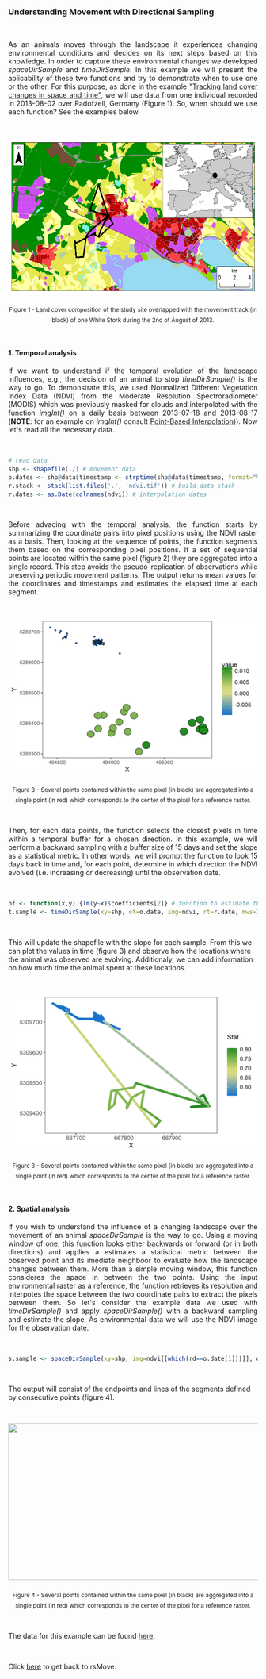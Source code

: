 ### Understanding Movement with Directional Sampling

<br>

<p align="justify">
As an animals moves through the landscape it experiences changing environmental conditions and decides on its next steps based on this knowledge. In order to capture these environmental changes we developed <i>spaceDirSample</i> and <i>timeDirSample</i>. In this example we will present the aplicability of these two functions and try to demonstrate when to use one or the other. For this purpose, as done in the example <a href="https://github.com/RRemelgado/README_data/blob/master/rsMove/example_2.md">"Tracking land cover changes in space and time"</a>, we will use data from one individual recorded in 2013-08-02 over Radofzell, Germany (Figure 1). So, when should we use each function? See the examples below.
</p> 

<br>

<p align="center"><img width="605" height="315" src="https://github.com/RRemelgado/README_data/blob/master/rsMove/Figure-1_example-2.png"></p>

<p align="center"><sub>Figure 1 - Land cover composition of the study site overlapped with the movement track (in black) of one White Stork during the 2nd of August of 2013.</sub></p>

<br>

#### 1. Temporal analysis

<p align="justify">
If we want to understand if the temporal evolution of the landscape influences, e.g., the decision of an animal to stop <i>timeDirSample()</i> is the way to go. To demonstrate this, we used Normalized Different Vegetation Index Data (NDVI) from the Moderate Resolution Spectroradiometer (MODIS) which was previously masked for clouds and interpolated with the function <i>imgInt()</i> on a daily basis between 2013-07-18 and 2013-08-17 (<b>NOTE</b>: for an example on <i>imgInt()</i> consult <a href="https://github.com/RRemelgado/README_data/blob/master/rsMove/example_5.md">Point-Based Interpolation</a>)). Now let's read all the necessary data.
</p>

<br>

```R
# read data
shp <- shapefile(./) # movement data
o.dates <- shp@data$timestamp <- strptime(shp@data$timestamp, format="%Y-%m-%d %H:%M:%S") # observation dates
r.stack <- stack(list.files('.', 'ndvi.tif')) # build data stack
r.dates <- as.Date(colnames(ndvi)) # interpolation dates
```

<br>

<p align="justify">
Before advacing with the temporal analysis, the function starts by summarizing the coordinate pairs into pixel positions using the NDVI raster as a basis. Then, looking at the sequence of points, the function segments them based on the corresponding pixel positions. If a set of sequential points are located within the same pixel (figure 2) they are aggregated into a single record. This step avoids the pseudo-replication of observations while preserving periodic movement patterns. The output returns mean values for the coordinates and timestamps and estimates the elapsed time at each segment.
</p> 

<br>


<p align="center"><img width="605" height="315" src="https://github.com/RRemelgado/README_data/blob/master/rsMove/Figure-2_Example-3.png"></p>

<p align="center"><sub>Figure 3 - Several points contained within the same pixel (in black) are aggregated into a single point (in red) which corresponds to the center of the pixel for a reference raster.</sub></p>


<br>

<p align="justify">
Then, for each data points, the function selects the closest pixels in time within a temporal buffer for a chosen direction. In this example, we will perform a backward sampling with a buffer size of 15 days and set the slope as a statistical metric. In other words, we will prompt the function to look 15 days back in time and, for each point, determine in which direction the NDVI evolved (i.e. increasing or decreasing) until the observation date.
</p>

<br>

```R
of <- function(x,y) {lm(y~x)$coefficients[2]} # function to estimate the slope (x=time and y=NDVI)
t.sample <- timeDirSample(xy=shp, ot=o.date, img=ndvi, rt=r.date, mws=15, dir="bwd", fun=of)
```

<br>

This will update the shapefile with the slope for each sample. From this we can plot the values in time (figure 3) and observe how the locations where the animal was observed are evolving. Additionaly, we can add information on how much time the animal spent at these locations.

<br>


<p align="center"><img width="605" height="315" src="https://github.com/RRemelgado/README_data/blob/master/rsMove/Figure-3_Example-3.png"></p>

<p align="center"><sub>Figure 3 - Several points contained within the same pixel (in black) are aggregated into a single point (in red) which corresponds to the center of the pixel for a reference raster.</sub></p>

<br>

#### 2. Spatial analysis

<p align="justify">
If you wish to understand the influence of a changing landscape over the movement of an animal <i>spaceDirSample</i> is the way to go. Using a moving window of one, this function looks either backwards or forward (or in both directions) and applies a estimates a statistical metric between the observed point and its imediate neighboor to evaluate how the landscape changes between them. More than a simple moving window, this function consideres the space in between the two points. Using the input environmental raster as a reference, the function retrieves its resolution and interpotes the space between the two coordinate pairs to extract the pixels between them. So let's consider the example data we used with <i>timeDirSample()</i> and apply <i>spaceDirSample()</i> with a backward sampling and estimate the slope. As environmental data we will use the NDVI image for the observation date. </p>

<br>

```R
s.sample <- spaceDirSample(xy=shp, img=ndvi[[which(rd==o.date[1]))]], dir="bwd", of=of)
```

<br>

The output will consist of the endpoints and lines of the segments defined by consecutive points (figure 4).

<br>


<p align="center"><img width="605" height="315" src="https://github.com/RRemelgado/README_data/blob/master/rsMove/Figure-4_Example-3.png"></p>

<p align="center"><sub>Figure 4 - Several points contained within the same pixel (in black) are aggregated into a single point (in red) which corresponds to the center of the pixel for a reference raster.</sub></p>


<br>

The data for this example can be found <a href="https://github.com/RRemelgado/README_data/blob/master/rsMove/Example_3.zip">here</a>.

<br>

Click  <a href="https://github.com/RRemelgado/rsMove/">here</a> to get back to rsMove.

<br>
